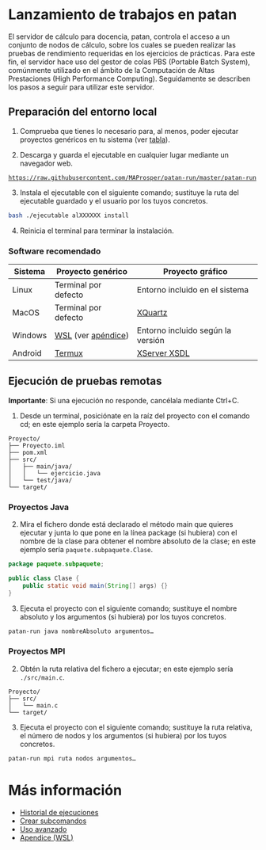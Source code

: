 # Lanzamiento de trabajos en patan
El servidor de cálculo para docencia, patan, controla el acceso a un conjunto de nodos de cálculo, sobre los cuales se pueden realizar las pruebas de rendimiento requeridas en los ejercicios de prácticas. Para este fin, el servidor hace uso del gestor de colas PBS (Portable Batch System), comúnmente utilizado en el ámbito de la Computación de Altas Prestaciones (High Performance Computing). Seguidamente se describen los pasos a seguir para utilizar este servidor.

## Preparación del entorno local
1. Comprueba que tienes lo necesario para, al menos, poder ejecutar proyectos genéricos en tu sistema (ver [tabla](#software-recomendado)).

2. Descarga y guarda el ejecutable en cualquier lugar mediante un navegador web.
<pre><code><a href="https://raw.githubusercontent.com/MAProsper/patan-run/master/patan-run">https://raw.githubusercontent.com/MAProsper/patan-run/master/patan-run</a></code></pre>

3. Instala el ejecutable con el siguiente comando; sustituye la ruta del ejecutable guardado y el usuario por los tuyos concretos.
```bash
bash ./ejecutable alXXXXXX install
```

4. Reinicia el terminal para terminar la instalación.

### Software recomendado
| Sistema | Proyecto genérico    | Proyecto gráfico                    |
| ------- | -------------------- | ----------------------------------- |
| Linux   | Terminal por defecto | Entorno incluido en el sistema      |
| MacOS   | Terminal por defecto | [XQuartz](https://www.xquartz.org/) |
| Windows | [WSL](https://docs.microsoft.com/es-es/windows/wsl) (ver [apéndice](doc/wsl.md)) | Entorno incluido según la versión                            |
| Android | [Termux](https://play.google.com/store/apps/details?id=com.termux) | [XServer XSDL](https://play.google.com/store/apps/details?id=x.org.server) |

## Ejecución de pruebas remotas
**Importante**: Si una ejecución no responde, cancélala mediante Ctrl+C.

1. Desde un terminal, posiciónate en la raíz del proyecto con el comando cd; en este ejemplo sería la carpeta Proyecto.
```
Proyecto/
├── Proyecto.iml
├── pom.xml
├── src/
│   ├── main/java/
│   │   └── ejercicio.java
│   └── test/java/
└── target/
```

### Proyectos Java
2. Mira el fichero donde está declarado el método main que quieres ejecutar y junta lo que pone en la línea package (si hubiera) con el nombre de la clase para obtener el nombre absoluto de la clase; en este ejemplo sería `paquete.subpaquete.Clase`.
```java
package paquete.subpaquete;

public class Clase {
	public static void main(String[] args) {}
}
```

3. Ejecuta el proyecto con el siguiente comando; sustituye el nombre absoluto y los argumentos (si hubiera) por los tuyos concretos.
```bash
patan-run java nombreAbsoluto argumentos…
```

### Proyectos MPI
2. Obtén la ruta relativa del fichero a ejecutar; en este ejemplo sería `./src/main.c`.
```
Proyecto/
├── src/
│   └── main.c
└── target/
```

3. Ejecuta el proyecto con el siguiente comando; sustituye la ruta relativa, el número de nodos y los argumentos (si hubiera) por los tuyos concretos.
```bash
patan-run mpi ruta nodos argumentos…
```

# Más información
- [Historial de ejecuciones](doc/history.md)
- [Crear subcomandos](doc/subcommand.md)
- [Uso avanzado](doc/advanced.md)
- [Apendice (WSL)](doc/wsl.md)